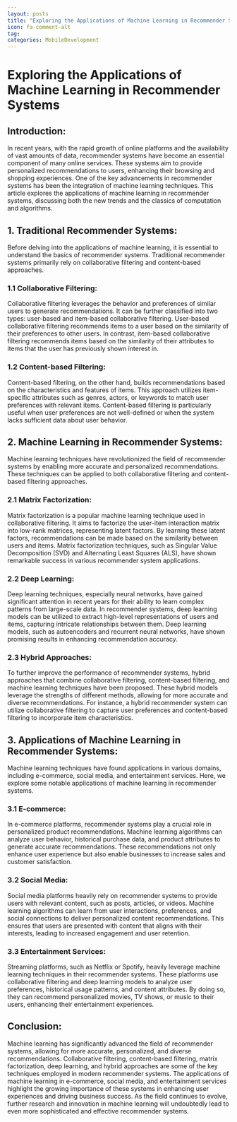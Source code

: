 ```yaml
---
layout: posts
title: "Exploring the Applications of Machine Learning in Recommender Systems"
icon: fa-comment-alt
tag:      
categories: MobileDevelopment
---
```



# Exploring the Applications of Machine Learning in Recommender Systems

## Introduction:
In recent years, with the rapid growth of online platforms and the availability of vast amounts of data, recommender systems have become an essential component of many online services. These systems aim to provide personalized recommendations to users, enhancing their browsing and shopping experiences. One of the key advancements in recommender systems has been the integration of machine learning techniques. This article explores the applications of machine learning in recommender systems, discussing both the new trends and the classics of computation and algorithms.

## 1. Traditional Recommender Systems:
Before delving into the applications of machine learning, it is essential to understand the basics of recommender systems. Traditional recommender systems primarily rely on collaborative filtering and content-based approaches.

### 1.1 Collaborative Filtering:
Collaborative filtering leverages the behavior and preferences of similar users to generate recommendations. It can be further classified into two types: user-based and item-based collaborative filtering. User-based collaborative filtering recommends items to a user based on the similarity of their preferences to other users. In contrast, item-based collaborative filtering recommends items based on the similarity of their attributes to items that the user has previously shown interest in.

### 1.2 Content-based Filtering:
Content-based filtering, on the other hand, builds recommendations based on the characteristics and features of items. This approach utilizes item-specific attributes such as genres, actors, or keywords to match user preferences with relevant items. Content-based filtering is particularly useful when user preferences are not well-defined or when the system lacks sufficient data about user behavior.

## 2. Machine Learning in Recommender Systems:
Machine learning techniques have revolutionized the field of recommender systems by enabling more accurate and personalized recommendations. These techniques can be applied to both collaborative filtering and content-based filtering approaches.

### 2.1 Matrix Factorization:
Matrix factorization is a popular machine learning technique used in collaborative filtering. It aims to factorize the user-item interaction matrix into low-rank matrices, representing latent factors. By learning these latent factors, recommendations can be made based on the similarity between users and items. Matrix factorization techniques, such as Singular Value Decomposition (SVD) and Alternating Least Squares (ALS), have shown remarkable success in various recommender system applications.

### 2.2 Deep Learning:
Deep learning techniques, especially neural networks, have gained significant attention in recent years for their ability to learn complex patterns from large-scale data. In recommender systems, deep learning models can be utilized to extract high-level representations of users and items, capturing intricate relationships between them. Deep learning models, such as autoencoders and recurrent neural networks, have shown promising results in enhancing recommendation accuracy.

### 2.3 Hybrid Approaches:
To further improve the performance of recommender systems, hybrid approaches that combine collaborative filtering, content-based filtering, and machine learning techniques have been proposed. These hybrid models leverage the strengths of different methods, allowing for more accurate and diverse recommendations. For instance, a hybrid recommender system can utilize collaborative filtering to capture user preferences and content-based filtering to incorporate item characteristics.

## 3. Applications of Machine Learning in Recommender Systems:
Machine learning techniques have found applications in various domains, including e-commerce, social media, and entertainment services. Here, we explore some notable applications of machine learning in recommender systems.

### 3.1 E-commerce:
In e-commerce platforms, recommender systems play a crucial role in personalized product recommendations. Machine learning algorithms can analyze user behavior, historical purchase data, and product attributes to generate accurate recommendations. These recommendations not only enhance user experience but also enable businesses to increase sales and customer satisfaction.

### 3.2 Social Media:
Social media platforms heavily rely on recommender systems to provide users with relevant content, such as posts, articles, or videos. Machine learning algorithms can learn from user interactions, preferences, and social connections to deliver personalized content recommendations. This ensures that users are presented with content that aligns with their interests, leading to increased engagement and user retention.

### 3.3 Entertainment Services:
Streaming platforms, such as Netflix or Spotify, heavily leverage machine learning techniques in their recommender systems. These platforms use collaborative filtering and deep learning models to analyze user preferences, historical usage patterns, and content attributes. By doing so, they can recommend personalized movies, TV shows, or music to their users, enhancing their entertainment experiences.

## Conclusion:
Machine learning has significantly advanced the field of recommender systems, allowing for more accurate, personalized, and diverse recommendations. Collaborative filtering, content-based filtering, matrix factorization, deep learning, and hybrid approaches are some of the key techniques employed in modern recommender systems. The applications of machine learning in e-commerce, social media, and entertainment services highlight the growing importance of these systems in enhancing user experiences and driving business success. As the field continues to evolve, further research and innovation in machine learning will undoubtedly lead to even more sophisticated and effective recommender systems.